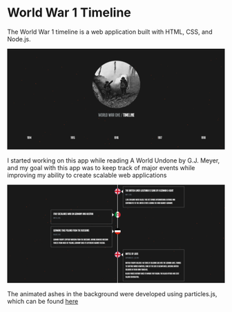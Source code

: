 # World War 1 Timeline
The World War 1 timeline is a web application built with HTML, CSS, and Node.js.

![](Images/screen1.png)

I started working on this app while reading A World Undone by G.J. Meyer, and my goal with this app was to keep track of major events while improving my ability to create scalable web applications 

![](Images/screen2.png)

The animated ashes in the background were developed using particles.js, which can be found [here](https://vincentgarreau.com/particles.js/)
